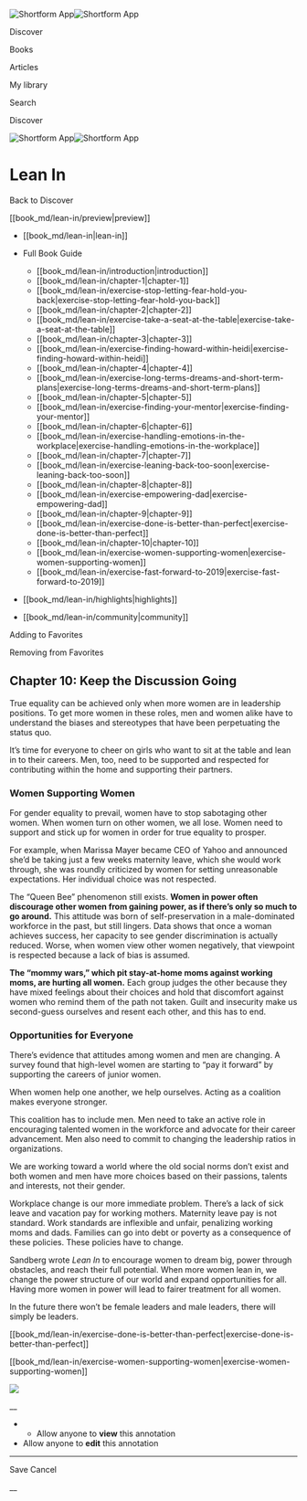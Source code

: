 ![Shortform App](/img/logo.36a2399e.svg)![Shortform App](/img/logo-dark.70c1b072.svg)

Discover

Books

Articles

My library

Search

Discover

![Shortform App](/img/logo.36a2399e.svg)![Shortform App](/img/logo-dark.70c1b072.svg)

# Lean In

Back to Discover

[[book_md/lean-in/preview|preview]]

  * [[book_md/lean-in|lean-in]]
  * Full Book Guide

    * [[book_md/lean-in/introduction|introduction]]
    * [[book_md/lean-in/chapter-1|chapter-1]]
    * [[book_md/lean-in/exercise-stop-letting-fear-hold-you-back|exercise-stop-letting-fear-hold-you-back]]
    * [[book_md/lean-in/chapter-2|chapter-2]]
    * [[book_md/lean-in/exercise-take-a-seat-at-the-table|exercise-take-a-seat-at-the-table]]
    * [[book_md/lean-in/chapter-3|chapter-3]]
    * [[book_md/lean-in/exercise-finding-howard-within-heidi|exercise-finding-howard-within-heidi]]
    * [[book_md/lean-in/chapter-4|chapter-4]]
    * [[book_md/lean-in/exercise-long-terms-dreams-and-short-term-plans|exercise-long-terms-dreams-and-short-term-plans]]
    * [[book_md/lean-in/chapter-5|chapter-5]]
    * [[book_md/lean-in/exercise-finding-your-mentor|exercise-finding-your-mentor]]
    * [[book_md/lean-in/chapter-6|chapter-6]]
    * [[book_md/lean-in/exercise-handling-emotions-in-the-workplace|exercise-handling-emotions-in-the-workplace]]
    * [[book_md/lean-in/chapter-7|chapter-7]]
    * [[book_md/lean-in/exercise-leaning-back-too-soon|exercise-leaning-back-too-soon]]
    * [[book_md/lean-in/chapter-8|chapter-8]]
    * [[book_md/lean-in/exercise-empowering-dad|exercise-empowering-dad]]
    * [[book_md/lean-in/chapter-9|chapter-9]]
    * [[book_md/lean-in/exercise-done-is-better-than-perfect|exercise-done-is-better-than-perfect]]
    * [[book_md/lean-in/chapter-10|chapter-10]]
    * [[book_md/lean-in/exercise-women-supporting-women|exercise-women-supporting-women]]
    * [[book_md/lean-in/exercise-fast-forward-to-2019|exercise-fast-forward-to-2019]]
  * [[book_md/lean-in/highlights|highlights]]
  * [[book_md/lean-in/community|community]]



Adding to Favorites 

Removing from Favorites 

## Chapter 10: Keep the Discussion Going

True equality can be achieved only when more women are in leadership positions. To get more women in these roles, men and women alike have to understand the biases and stereotypes that have been perpetuating the status quo.

It’s time for everyone to cheer on girls who want to sit at the table and lean in to their careers. Men, too, need to be supported and respected for contributing within the home and supporting their partners.

### Women Supporting Women

For gender equality to prevail, women have to stop sabotaging other women. When women turn on other women, we all lose. Women need to support and stick up for women in order for true equality to prosper.

For example, when Marissa Mayer became CEO of Yahoo and announced she’d be taking just a few weeks maternity leave, which she would work through, she was roundly criticized by women for setting unreasonable expectations. Her individual choice was not respected.

The “Queen Bee” phenomenon still exists. **Women in power often discourage other women from gaining power, as if there’s only so much to go around.** This attitude was born of self-preservation in a male-dominated workforce in the past, but still lingers. Data shows that once a woman achieves success, her capacity to see gender discrimination is actually reduced. Worse, when women view other women negatively, that viewpoint is respected because a lack of bias is assumed.

**The “mommy wars,” which pit stay-at-home moms against working moms, are hurting all women.** Each group judges the other because they have mixed feelings about their choices and hold that discomfort against women who remind them of the path not taken. Guilt and insecurity make us second-guess ourselves and resent each other, and this has to end.

### Opportunities for Everyone

There’s evidence that attitudes among women and men are changing. A survey found that high-level women are starting to “pay it forward” by supporting the careers of junior women.

When women help one another, we help ourselves. Acting as a coalition makes everyone stronger.

This coalition has to include men. Men need to take an active role in encouraging talented women in the workforce and advocate for their career advancement. Men also need to commit to changing the leadership ratios in organizations.

We are working toward a world where the old social norms don’t exist and both women and men have more choices based on their passions, talents and interests, not their gender.

Workplace change is our more immediate problem. There’s a lack of sick leave and vacation pay for working mothers. Maternity leave pay is not standard. Work standards are inflexible and unfair, penalizing working moms and dads. Families can go into debt or poverty as a consequence of these policies. These policies have to change.

Sandberg wrote _Lean In_ to encourage women to dream big, power through obstacles, and reach their full potential. When more women lean in, we change the power structure of our world and expand opportunities for all. Having more women in power will lead to fairer treatment for all women.

In the future there won’t be female leaders and male leaders, there will simply be leaders.

[[book_md/lean-in/exercise-done-is-better-than-perfect|exercise-done-is-better-than-perfect]]

[[book_md/lean-in/exercise-women-supporting-women|exercise-women-supporting-women]]

![](https://bat.bing.com/action/0?ti=56018282&Ver=2&mid=a0070563-c288-44b0-acd1-252fb3dedfdf&sid=49fff5b0636c11eeb9c611038afc8668&vid=4a005010636c11ee80c703d4c4a7acd5&vids=0&msclkid=N&pi=0&lg=en-US&sw=800&sh=600&sc=24&nwd=1&tl=Shortform%20%7C%20Book&p=https%3A%2F%2Fwww.shortform.com%2Fapp%2Fbook%2Flean-in%2Fchapter-10&r=&lt=338&evt=pageLoad&sv=1&rn=359681)

__

  *   * Allow anyone to **view** this annotation
  * Allow anyone to **edit** this annotation



* * *

Save Cancel

__



